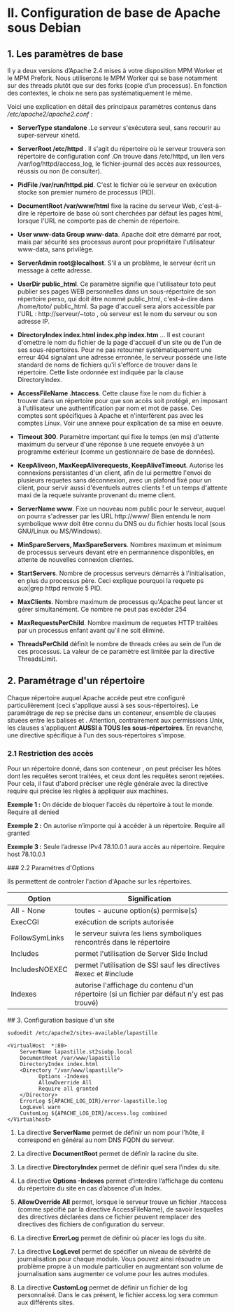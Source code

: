# II. Configuration de base de Apache sous Debian

## 1. Les paramètres de base

Il y a deux versions d’Apache 2.4 mises à votre disposition MPM Worker et le MPM Prefork. Nous utiliserons le MPM Worker qui se base notamment sur des threads plutôt que sur des forks (copie d’un processus). En fonction des contextes, le choix ne sera pas systématiquement le même.

Voici une explication en détail des principaux paramètres contenus dans */etc/apache2/apache2.conf* :

* **ServerType standalone** .Le serveur s'exécutera seul, sans recourir au super-serveur xinetd. 

* **ServerRoot /etc/httpd** . Il s'agit du répertoire où le serveur trouvera son répertoire de configuration conf .On trouve dans /etc/httpd, un lien vers /var/log/httpd/access_log, le fichier-journal des accès aux ressources, réussis ou non (le consulter).

* **PidFile /var/run/httpd.pid**. C'est le fichier où le serveur en exécution stocke son premier numéro de processus (PID).

* **DocumentRoot /var/www/html**  fixe la racine du serveur Web, c'est-à-dire le répertoire de base où sont cherchées par défaut les pages html, lorsque l'URL ne comporte pas de chemin de répertoire.

* **User www-data  Group www-data**. Apache doit etre démarré par root, mais par sécurité ses processus auront pour propriétaire l'utilisateur www-data, sans privilège. 

* **ServerAdmin root@localhost**. S'il a un problème, le serveur écrit un message à cette adresse.

* **UserDir public_html**. Ce paramètre signifie que l'utilisateur toto peut publier ses pages WEB personnelles dans un sous-répertoire de son répertoire perso, qui doit être nommé public_html, c'est-à-dire dans /home/toto/ public_html. Sa page d'accueil sera alors accessible par l'URL : http://serveur/~toto , où serveur est le nom du serveur ou son adresse IP. 

* **DirectoryIndex index.html index.php index.htm** ... Il est courant d'omettre le nom du fichier de la page d'accueil d'un site ou de l'un de ses sous-répertoires. Pour ne pas retourner systématiquement une erreur 404 signalant une adresse erronnée, le serveur posséde une liste standard de noms de fichiers qu'il s'efforce de trouver dans le répertoire.  Cette liste ordonnée est indiquée par la clause DirectoryIndex.

* **AccessFileName .htaccess**. Cette clause fixe le nom du fichier à trouver dans un répertoire pour que son accès soit protégé, en imposant à l'utilisateur une authentification par nom et mot de passe. Ces comptes sont spécifiques à Apache et n'interfèrent pas avec les comptes Linux. Voir une annexe pour explication de sa mise en oeuvre. 

* **Timeout 300**. Paramètre important qui fixe le temps (en ms) d'attente maximum du serveur d'une réponse à une requete envoyée à un programme extérieur (comme un gestionnaire de base de données).

* **KeepAliveon, MaxKeepAliverequests, KeepAliveTimeout**. Autorise les connexions persistantes d'un client, afin de lui permettre l'envoi de plusieurs requetes sans déconnexion, avec un plafond fixé pour un client, pour servir aussi d'éventuels autres clients ! et un temps d'attente maxi de la requete suivante provenant du meme client. 

* **ServerName www**. Fixe un nouveau nom public pour le serveur, auquel on pourra s'adresser par les URL http://www/
Bien entendu le nom symbolique www doit être connu du DNS ou du fichier hosts local (sous GNU/Linux ou MS/Windows).

* **MinSpareServers, MaxSpareServers**. Nombres maximum et minimum de processus serveurs devant etre en permannence disponibles, en attente de nouvelles connexion clientes.

* **StartServers**. Nombre de processus serveurs démarrés à l'initialisation, en plus du processus père. Ceci explique pourquoi la requete ps aux|grep httpd renvoie 5 PID. 

* **MaxClients**. Nombre maximum de processus qu'Apache peut lancer et gérer simultanément. Ce nombre ne peut pas excéder 254 

* **MaxRequestsPerChild**. Nombre maximum de requetes HTTP traitées par un processus enfant avant qu'il ne soit éliminé.

* **ThreadsPerChild** définit le nombre de threads crées au sein de l’un de ces processus. La valeur de ce paramètre est limitée par la directive ThreadsLimit. 

## 2. Paramétrage d'un répertoire

Chaque répertoire auquel Apache accéde peut etre configuré particulièrement (ceci s'applique aussi à ses sous-répertoires). Le paramétrage de rep se précise dans un conteneur, ensemble de clauses situées entre les balises <Directory rep> et </Directory>. Attention, contrairement aux permissions Unix, les clauses s'appliquent **AUSSI à TOUS les sous-répertoires**. En revanche, une directive <Directory rep> spécifique à l'un des sous-répertoires s'impose. 

### 2.1 Restriction des accès 

Pour un répertoire donné, dans son conteneur **<Directory>**, on peut préciser les hôtes dont les requêtes seront traitées, et ceux dont les requêtes seront rejetées. Pour cela, il faut d'abord préciser une règle générale avec la directive require qui précise les règles à appliquer aux machines. 

**Exemple 1 :** On décide de bloquer l’accès du répertoire à tout le monde.
Require all denied

**Exemple 2 :** On autorise n’importe qui à accéder à un répertoire.
Require all granted

**Exemple 3 :** Seule l’adresse IPv4 78.10.0.1 aura accès au répertoire.
Require host 78.10.0.1

### 2.2 Paramétres d'Options

Ils permettent de controler l'action d'Apache sur les répertoires.

| **Option**     | **Signification**                                                                             |
|----------------|-----------------------------------------------------------------------------------------------|
| All - None     | toutes - aucune option(s) permise(s)                                                          |
| ExecCGI        | exécution de scripts autorisée                                                                |
| FollowSymLinks | le serveur suivra les liens symboliques rencontrés dans le répertoire                         |
| Includes       | permet l'utilisation de Server Side Includ                                                    |
| IncludesNOEXEC | permet l'utilisation de SSI sauf les directives #exec et #include                             |
| Indexes        | autorise l'affichage du contenu d'un répertoire (si un fichier par défaut n'y est pas trouvé) |

## 3. Configuration basique d'un site

```bash
sudoedit /etc/apache2/sites-available/lapastille
```

```
<VirtualHost  *:80>
    ServerName lapastille.st2siobp.local
    DocumentRoot /var/www/lapastille
    DirectoryIndex index.html
    <Directory "/var/www/lapastille">
          Options -Indexes
          AllowOverride All
          Require all granted
    </Directory>
    ErrorLog ${APACHE_LOG_DIR}/error-lapastille.log
    LogLevel warn
    CustomLog ${APACHE_LOG_DIR}/access.log combined
</Virtualhost>
```

1.	La directive **ServerName** permet de définir un nom pour l’hôte, il correspond en général au nom DNS FQDN du serveur.

2.	La directive **DocumentRoot** permet de définir la racine du site.

3.	La directive **DirectoryIndex** permet de définir quel sera l’index du site.

4.	La directive **Options -Indexes** permet d’interdire l’affichage du contenu du répertoire du site en cas d’absence d’un Index.

5.	**AllowOverride All** permet, lorsque le serveur trouve un fichier .htaccess (comme spécifié par la directive AccessFileName), de  savoir lesquelles des directives déclarées dans ce fichier peuvent remplacer des directives des fichiers de configuration du serveur.

6.	La directive **ErrorLog** permet de définir où placer les logs du site.

7.	La directive **LogLevel** permet de spécifier un niveau de sévérité de journalisation pour chaque module. Vous pouvez ainsi résoudre un problème propre à un module particulier en augmentant son volume de journalisation sans augmenter ce volume pour les autres modules.

8.	La directive **CustomLog** permet de définir un  fichier de log personnalisé. Dans le cas présent, le fichier access.log sera commun aux différents sites.




